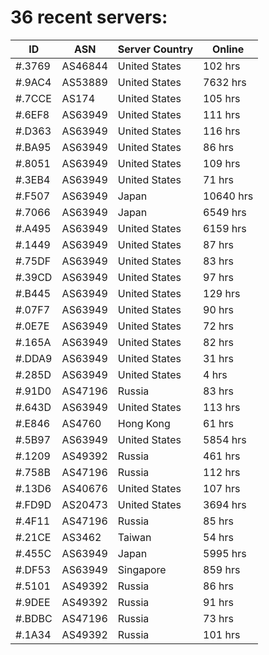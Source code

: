 # 36 recent servers:

| ID | ASN | Server Country | Online |
| ------ | ------ | ------ | ------ |
| #.3769 | AS46844 | United States | 102 hrs |
| #.9AC4 | AS53889 | United States | 7632 hrs |
| #.7CCE | AS174 | United States | 105 hrs |
| #.6EF8 | AS63949 | United States | 111 hrs |
| #.D363 | AS63949 | United States | 116 hrs |
| #.BA95 | AS63949 | United States | 86 hrs |
| #.8051 | AS63949 | United States | 109 hrs |
| #.3EB4 | AS63949 | United States | 71 hrs |
| #.F507 | AS63949 | Japan | 10640 hrs |
| #.7066 | AS63949 | Japan | 6549 hrs |
| #.A495 | AS63949 | United States | 6159 hrs |
| #.1449 | AS63949 | United States | 87 hrs |
| #.75DF | AS63949 | United States | 83 hrs |
| #.39CD | AS63949 | United States | 97 hrs |
| #.B445 | AS63949 | United States | 129 hrs |
| #.07F7 | AS63949 | United States | 90 hrs |
| #.0E7E | AS63949 | United States | 72 hrs |
| #.165A | AS63949 | United States | 82 hrs |
| #.DDA9 | AS63949 | United States | 31 hrs |
| #.285D | AS63949 | United States | 4 hrs |
| #.91D0 | AS47196 | Russia | 83 hrs |
| #.643D | AS63949 | United States | 113 hrs |
| #.E846 | AS4760 | Hong Kong | 61 hrs |
| #.5B97 | AS63949 | United States | 5854 hrs |
| #.1209 | AS49392 | Russia | 461 hrs |
| #.758B | AS47196 | Russia | 112 hrs |
| #.13D6 | AS40676 | United States | 107 hrs |
| #.FD9D | AS20473 | United States | 3694 hrs |
| #.4F11 | AS47196 | Russia | 85 hrs |
| #.21CE | AS3462 | Taiwan | 54 hrs |
| #.455C | AS63949 | Japan | 5995 hrs |
| #.DF53 | AS63949 | Singapore | 859 hrs |
| #.5101 | AS49392 | Russia | 86 hrs |
| #.9DEE | AS49392 | Russia | 91 hrs |
| #.BDBC | AS47196 | Russia | 73 hrs |
| #.1A34 | AS49392 | Russia | 101 hrs |

